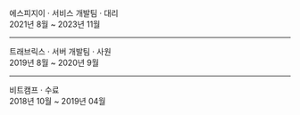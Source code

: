 에스피지이 · 서비스 개발팀 · 대리<br>
2021년 8월 ~ 2023년 11월
<hr>
트래브릭스 · 서버 개발팀 · 사원<br>
2019년 8월 ~ 2020년 9월
<hr>
비트캠프 · 수료<br>
2018년 10월 ~ 2019년 04월
